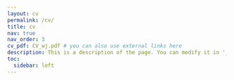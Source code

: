 ```yaml
---
layout: cv
permalink: /cv/
title: cv
nav: true
nav_order: 3
cv_pdf: CV_wj.pdf # you can also use external links here
description: This is a description of the page. You can modify it in '_pages/cv.md'. You can also change or remove the top pdf download button.
toc:
  sidebar: left
---
```

